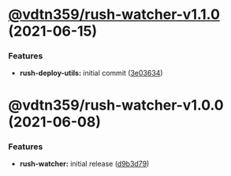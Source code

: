 # [@vdtn359/rush-watcher-v1.1.0](https://github.com/vdtn359/vdtn359-os/compare/@vdtn359/rush-watcher-v1.0.0...@vdtn359/rush-watcher-v1.1.0) (2021-06-15)


### Features

* **rush-deploy-utils:** initial commit ([3e03634](https://github.com/vdtn359/vdtn359-os/commit/3e03634daa0e0aa3002f6bef1f949f8aa6ee76a4))

# @vdtn359/rush-watcher-v1.0.0 (2021-06-08)


### Features

* **rush-watcher:** initial release ([d9b3d79](https://github.com/vdtn359/vdtn359-os/commit/d9b3d796cb6b1229587bb93158180623d18c0554))
